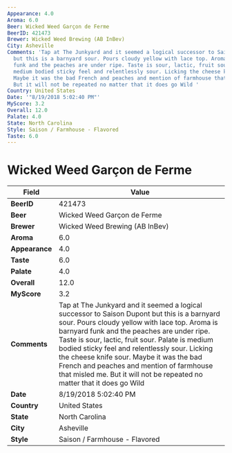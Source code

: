 ```yaml
---
Appearance: 4.0
Aroma: 6.0
Beer: Wicked Weed Garçon de Ferme
BeerID: 421473
Brewer: Wicked Weed Brewing (AB InBev)
City: Asheville
Comments: 'Tap at The Junkyard and it seemed a logical successor to Saison Dupont
  but this is a barnyard sour. Pours cloudy yellow with lace top. Aroma is barnyard
  funk and the peaches are under ripe. Taste is sour, lactic, fruit sour. Palate is
  medium bodied sticky feel and relentlessly sour. Licking the cheese knife sour.
  Maybe it was the bad French and peaches and mention of farmhouse that misled me.
  But it will not be repeated no matter that it does go Wild '
Country: United States
Date: '"8/19/2018 5:02:40 PM"'
MyScore: 3.2
Overall: 12.0
Palate: 4.0
State: North Carolina
Style: Saison / Farmhouse - Flavored
Taste: 6.0
---
```


# Wicked Weed Garçon de Ferme

| Field         | Value |
|---------------|-------|
| **BeerID** | 421473 |
| **Beer** | Wicked Weed Garçon de Ferme |
| **Brewer** | Wicked Weed Brewing (AB InBev) |
| **Aroma** | 6.0 |
| **Appearance** | 4.0 |
| **Taste** | 6.0 |
| **Palate** | 4.0 |
| **Overall** | 12.0 |
| **MyScore** | 3.2 |
| **Comments** | Tap at The Junkyard and it seemed a logical successor to Saison Dupont but this is a barnyard sour. Pours cloudy yellow with lace top. Aroma is barnyard funk and the peaches are under ripe. Taste is sour, lactic, fruit sour. Palate is medium bodied sticky feel and relentlessly sour. Licking the cheese knife sour. Maybe it was the bad French and peaches and mention of farmhouse that misled me. But it will not be repeated no matter that it does go Wild  |
| **Date** | 8/19/2018 5:02:40 PM |
| **Country** | United States |
| **State** | North Carolina |
| **City** | Asheville |
| **Style** | Saison / Farmhouse - Flavored |
